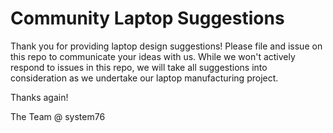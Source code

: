 # Community Laptop Suggestions

Thank you for providing laptop design suggestions! Please file and issue on this repo to communicate your ideas with us. While we won't actively respond to issues in this repo, we will take all suggestions into consideration as we undertake our laptop manufacturing project.

Thanks again!

The Team @ system76
